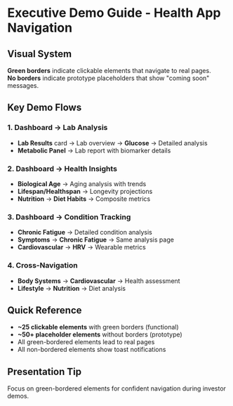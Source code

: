 # Executive Demo Guide - Health App Navigation

## Visual System
**Green borders** indicate clickable elements that navigate to real pages.  
**No borders** indicate prototype placeholders that show "coming soon" messages.

## Key Demo Flows

### 1. Dashboard → Lab Analysis
- **Lab Results** card → Lab overview → **Glucose** → Detailed analysis
- **Metabolic Panel** → Lab report with biomarker details

### 2. Dashboard → Health Insights  
- **Biological Age** → Aging analysis with trends
- **Lifespan/Healthspan** → Longevity projections
- **Nutrition** → **Diet Habits** → Composite metrics

### 3. Dashboard → Condition Tracking
- **Chronic Fatigue** → Detailed condition analysis
- **Symptoms** → **Chronic Fatigue** → Same analysis page
- **Cardiovascular** → **HRV** → Wearable metrics

### 4. Cross-Navigation
- **Body Systems** → **Cardiovascular** → Health assessment
- **Lifestyle** → **Nutrition** → Diet analysis

## Quick Reference
- **~25 clickable elements** with green borders (functional)
- **~50+ placeholder elements** without borders (prototype)
- All green-bordered elements lead to real pages
- All non-bordered elements show toast notifications

## Presentation Tip
Focus on green-bordered elements for confident navigation during investor demos.
